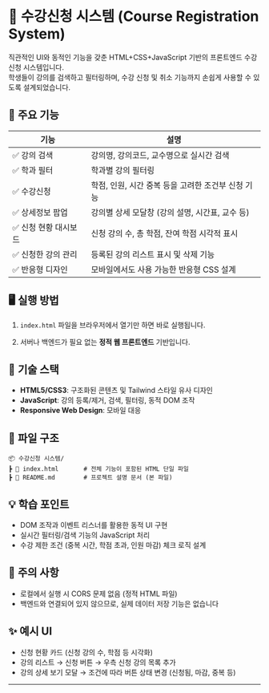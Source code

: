 # 🏫 수강신청 시스템 (Course Registration System)

직관적인 UI와 동적인 기능을 갖춘 HTML+CSS+JavaScript 기반의 프론트엔드 수강신청 시스템입니다.  
학생들이 강의를 검색하고 필터링하며, 수강 신청 및 취소 기능까지 손쉽게 사용할 수 있도록 설계되었습니다.

## 🎯 주요 기능

| 기능 | 설명 |
|------|------|
| ✅ 강의 검색 | 강의명, 강의코드, 교수명으로 실시간 검색 |
| ✅ 학과 필터 | 학과별 강의 필터링 |
| ✅ 수강신청 | 학점, 인원, 시간 중복 등을 고려한 조건부 신청 기능 |
| ✅ 상세정보 팝업 | 강의별 상세 모달창 (강의 설명, 시간표, 교수 등) |
| ✅ 신청 현황 대시보드 | 신청 강의 수, 총 학점, 잔여 학점 시각적 표시 |
| ✅ 신청한 강의 관리 | 등록된 강의 리스트 표시 및 삭제 기능 |
| ✅ 반응형 디자인 | 모바일에서도 사용 가능한 반응형 CSS 설계 |

## 🖥️ 실행 방법

1. `index.html` 파일을 브라우저에서 열기만 하면 바로 실행됩니다.

2. 서버나 백엔드가 필요 없는 **정적 웹 프론트엔드** 기반입니다.

## 🧩 기술 스택

- **HTML5/CSS3**: 구조화된 콘텐츠 및 Tailwind 스타일 유사 디자인
- **JavaScript**: 강의 등록/제거, 검색, 필터링, 동적 DOM 조작
- **Responsive Web Design**: 모바일 대응

## 📁 파일 구조

```
📦 수강신청 시스템/
┣ 📄 index.html       # 전체 기능이 포함된 HTML 단일 파일
┣ 📄 README.md        # 프로젝트 설명 문서 (본 파일)
```

## 💡 학습 포인트

- DOM 조작과 이벤트 리스너를 활용한 동적 UI 구현
- 실시간 필터링/검색 기능의 JavaScript 처리
- 수강 제한 조건 (중복 시간, 학점 초과, 인원 마감) 체크 로직 설계

## 📌 주의 사항

- 로컬에서 실행 시 CORS 문제 없음 (정적 HTML 파일)
- 백엔드와 연결되어 있지 않으므로, 실제 데이터 저장 기능은 없습니다

## ✨ 예시 UI

- 신청 현황 카드 (신청 강의 수, 학점 등 시각화)
- 강의 리스트 → 신청 버튼 → 우측 신청 강의 목록 추가
- 강의 상세 보기 모달 → 조건에 따라 버튼 상태 변경 (신청됨, 마감, 중복 등)

---
